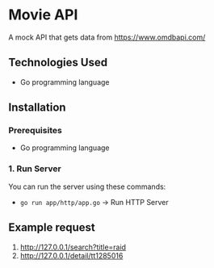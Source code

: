 # Movie API

A mock API that gets data from https://www.omdbapi.com/

## Technologies Used
- Go programming language

## Installation
### Prerequisites
- Go programming language

### 1. Run Server

You can run the server using these commands:
- `go run app/http/app.go` -> Run HTTP Server

## Example request
1. http://127.0.0.1/search?title=raid
2. http://127.0.0.1/detail/tt1285016